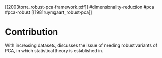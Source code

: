[[2003torre_robust-pca-framework.pdf]]
#dimensionality-reduction #pca #pca-robust
[[1981ruymgaart_robust-pca]]

# Contribution

   With increasing datasets, discusses the issue of needing robust variants of PCA, in which statistical theory is established in. 

